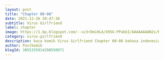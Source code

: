 ```yaml
---
layout: post 
title: "Chapter 00-08"
date: 2021-12-26 20:47:38
subtitle: Virus Girlfriend
label: chapter
image: https://1.bp.blogspot.com/--xz3rDmiHLA/X95G-PPakbI/AAAAAAAAN2s/Nj6id6FidBU6igik45EJ-Z_Q4-yqgX7FQCLcBGAsYHQ/s72-c/my-girlfriend-is-a-zombie-193x278.webp
category: virus-girlfriend
description: baca komik Virus Girlfriend Chapter 00-08 bahasa indonesia 
author: Postkomik
blogId: 3055335914298550971
---
```

